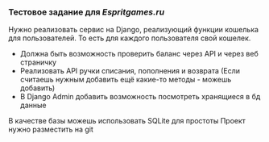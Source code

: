 ### Тестовое задание для **_Espritgames.ru_**

Нужно реализовать сервис на Django, реализующий функции кошелька для пользователей.
То есть для каждого пользователя свой кошелек.


- Должна быть возможность проверить баланс через API и через веб страничку
- Реализовать API ручки списания, пополнения и возврата (Если считаешь нужным добавить ещё какие-то методы - можешь добавить)
- В Django Admin добавить возможность посмотреть хранящиеся в бд данные

В качестве базы можешь использовать SQLite для простоты
Проект нужно разместить на git
